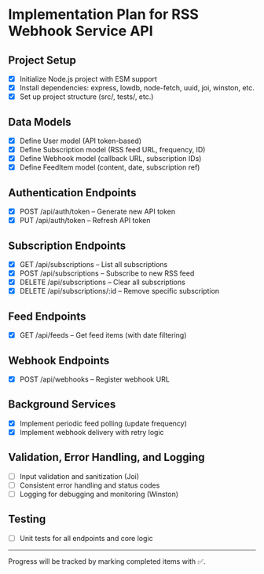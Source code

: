 # Implementation Plan for RSS Webhook Service API

## Project Setup

- [x] Initialize Node.js project with ESM support
- [x] Install dependencies: express, lowdb, node-fetch, uuid, joi, winston, etc.
- [x] Set up project structure (src/, tests/, etc.)

## Data Models

- [x] Define User model (API token-based)
- [x] Define Subscription model (RSS feed URL, frequency, ID)
- [x] Define Webhook model (callback URL, subscription IDs)
- [x] Define FeedItem model (content, date, subscription ref)

## Authentication Endpoints

- [x] POST /api/auth/token – Generate new API token
- [x] PUT /api/auth/token – Refresh API token

## Subscription Endpoints

- [x] GET /api/subscriptions – List all subscriptions
- [x] POST /api/subscriptions – Subscribe to new RSS feed
- [x] DELETE /api/subscriptions – Clear all subscriptions
- [x] DELETE /api/subscriptions/:id – Remove specific subscription

## Feed Endpoints

- [x] GET /api/feeds – Get feed items (with date filtering)

## Webhook Endpoints

- [x] POST /api/webhooks – Register webhook URL

## Background Services

- [x] Implement periodic feed polling (update frequency)
- [x] Implement webhook delivery with retry logic

## Validation, Error Handling, and Logging

- [ ] Input validation and sanitization (Joi)
- [ ] Consistent error handling and status codes
- [ ] Logging for debugging and monitoring (Winston)

## Testing

- [ ] Unit tests for all endpoints and core logic

---

Progress will be tracked by marking completed items with ✅.
